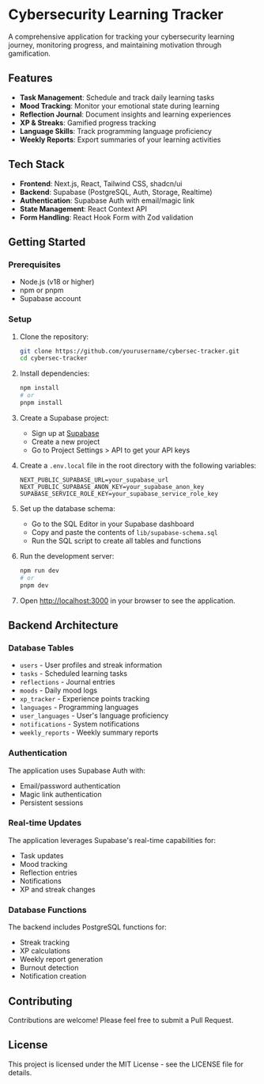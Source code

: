 # Cybersecurity Learning Tracker

A comprehensive application for tracking your cybersecurity learning journey, monitoring progress, and maintaining motivation through gamification.

## Features

- **Task Management**: Schedule and track daily learning tasks
- **Mood Tracking**: Monitor your emotional state during learning
- **Reflection Journal**: Document insights and learning experiences
- **XP & Streaks**: Gamified progress tracking
- **Language Skills**: Track programming language proficiency
- **Weekly Reports**: Export summaries of your learning activities

## Tech Stack

- **Frontend**: Next.js, React, Tailwind CSS, shadcn/ui
- **Backend**: Supabase (PostgreSQL, Auth, Storage, Realtime)
- **Authentication**: Supabase Auth with email/magic link
- **State Management**: React Context API
- **Form Handling**: React Hook Form with Zod validation

## Getting Started

### Prerequisites

- Node.js (v18 or higher)
- npm or pnpm
- Supabase account

### Setup

1. Clone the repository:
   ```bash
   git clone https://github.com/yourusername/cybersec-tracker.git
   cd cybersec-tracker
   ```

2. Install dependencies:
   ```bash
   npm install
   # or
   pnpm install
   ```

3. Create a Supabase project:
   - Sign up at [Supabase](https://supabase.com)
   - Create a new project
   - Go to Project Settings > API to get your API keys

4. Create a `.env.local` file in the root directory with the following variables:
   ```
   NEXT_PUBLIC_SUPABASE_URL=your_supabase_url
   NEXT_PUBLIC_SUPABASE_ANON_KEY=your_supabase_anon_key
   SUPABASE_SERVICE_ROLE_KEY=your_supabase_service_role_key
   ```

5. Set up the database schema:
   - Go to the SQL Editor in your Supabase dashboard
   - Copy and paste the contents of `lib/supabase-schema.sql`
   - Run the SQL script to create all tables and functions

6. Run the development server:
   ```bash
   npm run dev
   # or
   pnpm dev
   ```

7. Open [http://localhost:3000](http://localhost:3000) in your browser to see the application.

## Backend Architecture

### Database Tables

- `users` - User profiles and streak information
- `tasks` - Scheduled learning tasks
- `reflections` - Journal entries
- `moods` - Daily mood logs
- `xp_tracker` - Experience points tracking
- `languages` - Programming languages
- `user_languages` - User's language proficiency
- `notifications` - System notifications
- `weekly_reports` - Weekly summary reports

### Authentication

The application uses Supabase Auth with:
- Email/password authentication
- Magic link authentication
- Persistent sessions

### Real-time Updates

The application leverages Supabase's real-time capabilities for:
- Task updates
- Mood tracking
- Reflection entries
- Notifications
- XP and streak changes

### Database Functions

The backend includes PostgreSQL functions for:
- Streak tracking
- XP calculations
- Weekly report generation
- Burnout detection
- Notification creation

## Contributing

Contributions are welcome! Please feel free to submit a Pull Request.

## License

This project is licensed under the MIT License - see the LICENSE file for details.
